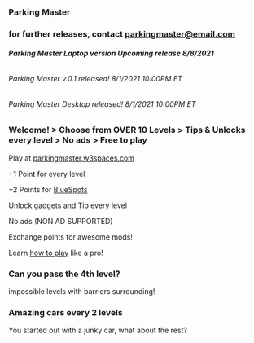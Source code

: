 ### Parking Master

### for further releases, contact [parkingmaster@email.com](mailto:parkingmaster@email.com)

###### **Parking Master Laptop version Upcoming release 8/8/2021**

###### Parking Master v.0.1 released! 8/1/2021 10:00PM ET

###### Parking Master Desktop released! 8/1/2021 10:00PM ET

### Welcome! > Choose from OVER 10 Levels > Tips & Unlocks every level > No ads > Free to play

Play at [parkingmaster.w3spaces.com](https://parkingmaster.w3spaces.com)

+1 Point for every level

+2 Points for [BlueSpots]()

Unlock gadgets and Tip every level

No ads (NON AD SUPPORTED)

Exchange points for awesome mods!

Learn [how to play]() like a pro!

### Can you pass the 4th level?

impossible levels with barriers surrounding!

### Amazing cars every 2 levels

You started out with a junky car, what about the rest?
